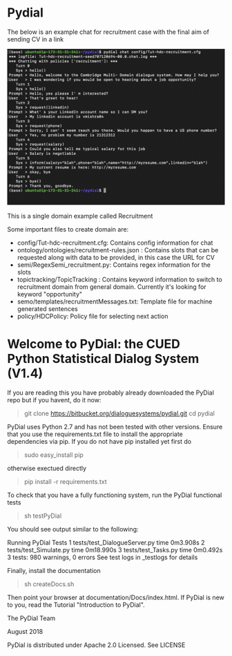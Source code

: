 Pydial
==================================================================

The below is an example chat for recruitment case with the final aim of sending CV in a link

![Image of chat](https://github.com/vmishra04/Pydial/blob/master/Screen%20Shot%202019-11-28%20at%2011.59.01%20PM.png)


This is a single domain example called Recruitment

Some important files to create domain are:

* config/Tut-hdc-recruitment.cfg: Contains config information for chat
* ontology/ontologies/recruitment-rules.json : Contains slots that can be requested along with data to be provided,
in this case the URL for CV
* semi/RegexSemi_recruitment.py: Contains regex information for the slots
* topictracking/TopicTracking : Contains keyword information to switch to recruitment domain from general domain.
Currently it's looking for keyword "opportunity"
* semo/templates/recruitmentMessages.txt: Template file for machine generated sentences
* policy/HDCPolicy: Policy file for selecting next action



Welcome to PyDial: the CUED Python Statistical Dialog System (V1.4)
==================================================================

If you are reading this you have probably already downloaded the PyDial repo but if
you havent, do it now:

> git clone https://bitbucket.org/dialoguesystems/pydial.git
> cd pydial

PyDial uses Python 2.7 and has not been tested with other versions. Ensure 
that you use the requirements.txt file to install the appropriate dependencies
via pip. If you do not have pip installed yet first do

> sudo easy_install pip

otherwise exectued directly

> pip install -r requirements.txt

To check that you have a fully functioning system, run the PyDial functional tests

> sh testPyDial

You should see output similar to the following:

Running PyDial Tests
  1 tests/test_DialogueServer.py   time 0m3.908s
  2 tests/test_Simulate.py         time 0m18.990s
  3 tests/test_Tasks.py            time 0m0.492s
3 tests: 980 warnings,   0 errors
See test logs in _testlogs for details


Finally, install the documentation

> sh createDocs.sh

Then point your browser at documentation/Docs/index.html.  If PyDial is new to you,
read the Tutorial "Introduction to PyDial".


The PyDial Team

August 2018


PyDial is distributed under Apache 2.0 Licensed. See LICENSE
